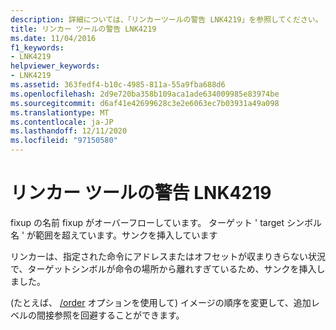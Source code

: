 ```yaml
---
description: 詳細については、「リンカーツールの警告 LNK4219」を参照してください。
title: リンカー ツールの警告 LNK4219
ms.date: 11/04/2016
f1_keywords:
- LNK4219
helpviewer_keywords:
- LNK4219
ms.assetid: 363fedf4-b10c-4985-811a-55a9fba688d6
ms.openlocfilehash: 2d9e720ba358b109aca1ade634009985e83974be
ms.sourcegitcommit: d6af41e42699628c3e2e6063ec7b03931a49a098
ms.translationtype: MT
ms.contentlocale: ja-JP
ms.lasthandoff: 12/11/2020
ms.locfileid: "97150580"
---
```

# <a name="linker-tools-warning-lnk4219"></a>リンカー ツールの警告 LNK4219

fixup の名前 fixup がオーバーフローしています。 ターゲット ' target シンボル名 ' が範囲を超えています。サンクを挿入しています

リンカーは、指定された命令にアドレスまたはオフセットが収まりきらない状況で、ターゲットシンボルが命令の場所から離れすぎているため、サンクを挿入しました。

(たとえば、 [/order](../../build/reference/order-put-functions-in-order.md) オプションを使用して) イメージの順序を変更して、追加レベルの間接参照を回避することができます。
